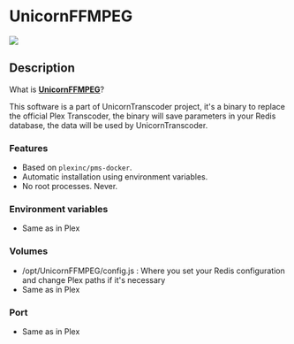 # UnicornFFMPEG
[![](https://images.microbadger.com/badges/image/starbix/unicorn-plex.svg)](http://microbadger.com/images/starbix/unicorn-plex)

## Description
What is **[UnicornFFMPEG](https://github.com/UnicornTranscoder/UnicornFFMPEG)**?

This software is a part of UnicornTranscoder project, it's a binary to replace the official Plex Transcoder, the binary will save parameters in your Redis database, the data will be used by UnicornTranscoder.

### Features
- Based on `plexinc/pms-docker`.
- Automatic installation using environment variables.
- No root processes. Never.

### Environment variables

- Same as in Plex

### Volumes
- /opt/UnicornFFMPEG/config.js : Where you set your Redis configuration and change Plex paths if it's necessary
- Same as in Plex

### Port

- Same as in Plex
